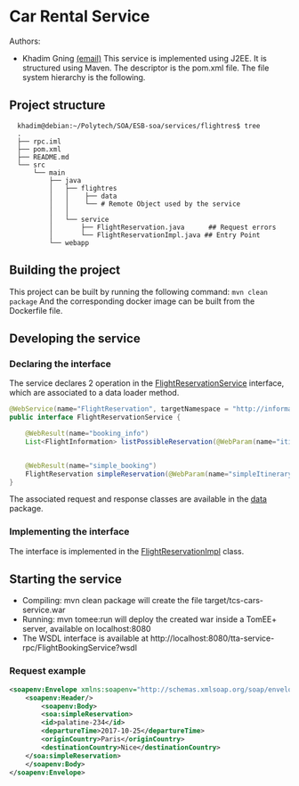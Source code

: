# Car Rental Service
Authors: 
* Khadim Gning [(email)](khadim.gning@etu.unice.fr)
This service is implemented using J2EE. It is structured using Maven. The descriptor is the pom.xml file. The file system hierarchy is the following.

## Project structure

```
  khadim@debian:~/Polytech/SOA/ESB-soa/services/flightres$ tree
  .
  ├── rpc.iml
  ├── pom.xml
  ├── README.md
  └── src
      └── main
          ├── java
          │   ├── flightres
          │   │    ├── data 
          │   │    └── # Remote Object used by the service
          │   │
          │   └── service
          │       ├── FlightReservation.java      ## Request errors
          │       └── FlightReservationImpl.java ## Entry Point
          └── webapp
```

## Building the project
This project can be built by running the following command: `mvn clean package`
And the corresponding docker image can be built from the Dockerfile file.

## Developing the service

### Declaring the interface

The service declares 2 operation in the [FlightReservationService](https://github.com/Eroyas/ESB-SOA/blob/master/services/rpc/src/main/java/flightres/service/FlightReservationService.java) interface, which are associated to a data loader method.

```java
@WebService(name="FlightReservation", targetNamespace = "http://informatique.polytech.unice.fr/soa1/team/3/flightres/")
public interface FlightReservationService {

    @WebResult(name="booking_info")
    List<FlightInformation> listPossibleReservation(@WebParam(name="itineraryInfo") SimpleItineraryRequest request);


    @WebResult(name="simple_booking")
    FlightReservation simpleReservation(@WebParam(name="simpleItineraryInfo") SimpleItineraryRequest request);
}
```

The associated request and response classes are available in the [data](https://github.com/Eroyas/ESB-SOA/blob/master/services/rpc/src/main/java/flightres/data) package.

### Implementing the interface

The interface is implemented in the [FlightReservationImpl](https://github.com/Eroyas/ESB-SOA/blob/master/services/rpc/src/main/java/flightres/service/FlightReservationService.java) class.

## Starting the service

* Compiling: mvn clean package will create the file target/tcs-cars-service.war
* Running: mvn tomee:run will deploy the created war inside a TomEE+ server, available on localhost:8080
* The WSDL interface is available at http://localhost:8080/tta-service-rpc/FlightBookingService?wsdl

### Request example

```xml
<soapenv:Envelope xmlns:soapenv="http://schemas.xmlsoap.org/soap/envelope/" xmlns:soa="http://informatique.polytech.unice.fr/soa1/team/3/flightres/">
    <soapenv:Header/>
        <soapenv:Body>
        <soa:simpleReservation>
        <id>palatine-234</id>
        <departureTime>2017-10-25</departureTime>
        <originCountry>Paris</originCountry>
        <destinationCountry>Nice</destinationCountry>
    </soa:simpleReservation>
    </soapenv:Body>
</soapenv:Envelope>
```